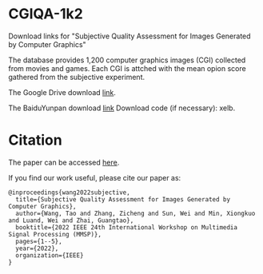 # CGIQA-1k2
Download links for "Subjective Quality Assessment for Images Generated by Computer Graphics"

The database provides 1,200 computer graphics images (CGI) collected from movies and games. Each CGI is attched with the mean opion score gathered from the subjective experiment.

The Google Drive download [link](https://drive.google.com/file/d/1yCktPzokjB7iWrv_z8jeJzb7uFSH3sCP/view?usp=sharing).

The BaiduYunpan download [link](https://pan.baidu.com/s/1vhuE-2bdPUPaJVXSPSz3LA?pwd=xelb) Download code (if necessary): xelb.



# Citation
The paper can be accessed [here](https://ieeexplore.ieee.org/abstract/document/9948880/).

If you find our work useful, please cite our paper as:
```
@inproceedings{wang2022subjective,
  title={Subjective Quality Assessment for Images Generated by Computer Graphics},
  author={Wang, Tao and Zhang, Zicheng and Sun, Wei and Min, Xiongkuo and Luand, Wei and Zhai, Guangtao},
  booktitle={2022 IEEE 24th International Workshop on Multimedia Signal Processing (MMSP)},
  pages={1--5},
  year={2022},
  organization={IEEE}
}
```
